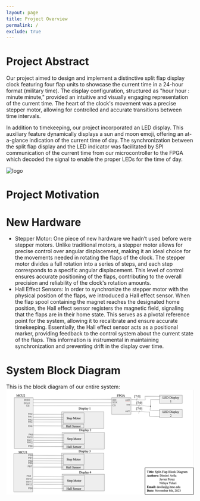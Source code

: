 ```yaml
---
layout: page
title: Project Overview
permalink: /
exclude: true
---
```


# Project Abstract

Our project aimed to design and implement a distinctive split flap display clock featuring four flap units to showcase the current
time in a 24-hour format (military time). The display configuration, structured as "hour hour : minute minute," provided an intuitive
and visually engaging representation of the current time. The heart of the clock's movement was a precise stepper motor, allowing for
controlled and accurate transitions between time intervals.

In addition to timekeeping, our project incorporated an LED display. This auxiliary feature dynamically displays a sun and moon
emoji, offering an at-a-glance indication of the current time of day. The synchronization between the split flap display and the LED
indicator was facilitated by SPI communication of the current time from our microcontroller to the FPGA which decoded the signal to 
enable the proper LEDs for the time of day.



<div style="text-align: left">
  <img src="./assets/img/Logo.png" alt="logo" width="100" />
</div>


# Project Motivation

# New Hardware
* Stepper Motor: One piece of new hardware we hadn’t used before were stepper motors. Unlike traditional motors, a stepper motor allows for precise control over angular displacement, making it an ideal choice for the movements needed in rotating the flaps of the clock. The stepper motor divides a full rotation into a series of steps, and each step corresponds to a specific angular displacement. This level of control ensures accurate positioning of the flaps, contributing to the overall precision and reliability of the clock's rotation amounts.
* Hall Effect Sensors: In order to synchronize the stepper motor with the physical position of the flaps, we introduced a Hall effect sensor. When the flap spool containing the magnet reaches the designated home position, the Hall effect sensor registers the magnetic field, signaling that the flaps are in their home state. This serves as a pivotal reference point for the system, allowing it to recalibrate and ensure accurate timekeeping. Essentially, the Hall effect sensor acts as a positional marker, providing feedback to the control system about the current state of the flaps. This information is instrumental in maintaining synchronization and preventing drift in the display over time.

# System Block Diagram
This is the block diagram of our entire system: 
![Overall Block Diagram](./assets/img/SystemOverall.png)
